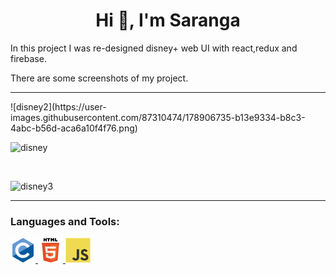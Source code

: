 <h1 align="center">Hi 👋, I'm Saranga</h1>

<p> In this project I was re-designed disney+ web UI with react,redux and firebase. </p>

<p> There are some screenshots of my project. </p>
<hr/>
![disney2](https://user-images.githubusercontent.com/87310474/178906735-b13e9334-b8c3-4abc-b56d-aca6a10f4f76.png)
<br/>

![disney](https://user-images.githubusercontent.com/87310474/178904280-f6846412-37e9-48fe-8bd8-902846315704.png)

<br/>

![disney3](https://user-images.githubusercontent.com/87310474/178906890-b6d1327c-dbf0-4b56-81f6-8a6a27b4e989.png)

<hr/>



<h3 align="left">Languages and Tools:</h3>
<p align="left"> <a href="https://www.cprogramming.com/" target="_blank" rel="noreferrer"> <img src="https://raw.githubusercontent.com/devicons/devicon/master/icons/c/c-original.svg" alt="c" width="40" height="40"/> </a> <a href="https://www.w3.org/html/" target="_blank" rel="noreferrer"> <img src="https://raw.githubusercontent.com/devicons/devicon/master/icons/html5/html5-original-wordmark.svg" alt="html5" width="40" height="40"/> </a> <a href="https://developer.mozilla.org/en-US/docs/Web/JavaScript" target="_blank" rel="noreferrer"> <img src="https://raw.githubusercontent.com/devicons/devicon/master/icons/javascript/javascript-original.svg" alt="javascript" width="40" height="40"/> </a> </p>


